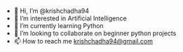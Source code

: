 - 👋 Hi, I’m @krishchadha94
- 👀 I’m interested in Artificial Intelligence
- 🌱 I’m currently learning Python
- 💞️ I’m looking to collaborate on beginner python projects
- 📫 How to reach me krishchadha94@gmail.com

<!---
krishchadha94/krishchadha94 is a ✨ special ✨ repository because its `README.md` (this file) appears on your GitHub profile.
You can click the Preview link to take a look at your changes.
--->

